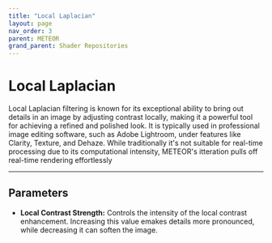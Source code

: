 ```yaml
---
title: "Local Laplacian"
layout: page
nav_order: 3
parent: METEOR
grand_parent: Shader Repositories
---
```


# Local Laplacian

Local Laplacian filtering is known for its exceptional ability to bring out details in an image by adjusting contrast locally, making it a powerful tool for achieving a refined and polished look. It is typically used in professional image editing software, such as Adobe Lightroom, under features like Clarity, Texture, and Dehaze. While traditionally it's not suitable for real-time processing due to its computational intensity, METEOR's itteration pulls off real-time rendering effortlessly

---

## Parameters

* **Local Contrast Strength:** Controls the intensity of the local contrast enhancement. Increasing this value emakes details more pronounced, while decreasing it can soften the image.
